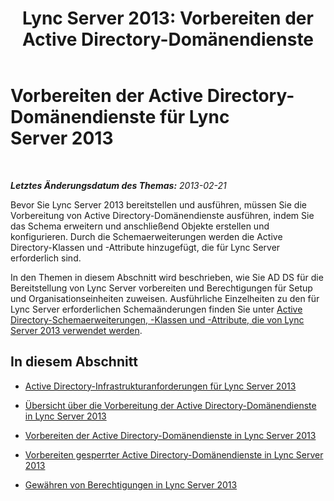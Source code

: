 ﻿---
title: 'Lync Server 2013: Vorbereiten der Active Directory-Domänendienste'
TOCTitle: Vorbereiten der Active Directory-Domänendienste für Lync Server 2013
ms:assetid: 7e126464-5d29-4013-9c44-0ccc2fbdea0f
ms:mtpsurl: https://technet.microsoft.com/de-de/library/Gg398630(v=OCS.15)
ms:contentKeyID: 49294535
ms.date: 05/19/2016
mtps_version: v=OCS.15
ms.translationtype: HT
---

# Vorbereiten der Active Directory-Domänendienste für Lync Server 2013

 

_**Letztes Änderungsdatum des Themas:** 2013-02-21_

Bevor Sie Lync Server 2013 bereitstellen und ausführen, müssen Sie die Vorbereitung von Active Directory-Domänendienste ausführen, indem Sie das Schema erweitern und anschließend Objekte erstellen und konfigurieren. Durch die Schemaerweiterungen werden die Active Directory-Klassen und -Attribute hinzugefügt, die für Lync Server erforderlich sind.

In den Themen in diesem Abschnitt wird beschrieben, wie Sie AD DS für die Bereitstellung von Lync Server vorbereiten und Berechtigungen für Setup und Organisationseinheiten zuweisen. Ausführliche Einzelheiten zu den für Lync Server erforderlichen Schemaänderungen finden Sie unter [Active Directory-Schemaerweiterungen, -Klassen und -Attribute, die von Lync Server 2013 verwendet werden](lync-server-2013-active-directory-schema-extensions-classes-and-attributes-used-by-lync-server.md).

## In diesem Abschnitt

  - [Active Directory-Infrastrukturanforderungen für Lync Server 2013](lync-server-2013-active-directory-infrastructure-requirements.md)

  - [Übersicht über die Vorbereitung der Active Directory-Domänendienste in Lync Server 2013](lync-server-2013-overview-of-active-directory-domain-services-preparation.md)

  - [Vorbereiten der Active Directory-Domänendienste in Lync Server 2013](lync-server-2013-preparing-active-directory-domain-services_1.md)

  - [Vorbereiten gesperrter Active Directory-Domänendienste in Lync Server 2013](lync-server-2013-preparing-a-locked-down-active-directory-domain-services.md)

  - [Gewähren von Berechtigungen in Lync Server 2013](lync-server-2013-granting-permissions.md)

